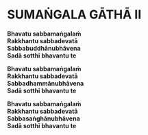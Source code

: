 # SUMAṄGALA GĀTHĀ II

**Bhavatu sabbamaṅgalaṁ\
Rakkhantu sabbadevatā\
Sabbabuddhānubhāvena\
Sadā sotthī bhavantu te**

**Bhavatu sabbamaṅgalaṁ\
Rakkhantu sabbadevatā\
Sabbadhammānubhāvena\
Sadā sotthī bhavantu te**

**Bhavatu sabbamaṅgalaṁ\
Rakkhantu sabbadevatā\
Sabbasaṅghānubhāvena\
Sadā sotthī bhavantu te**
